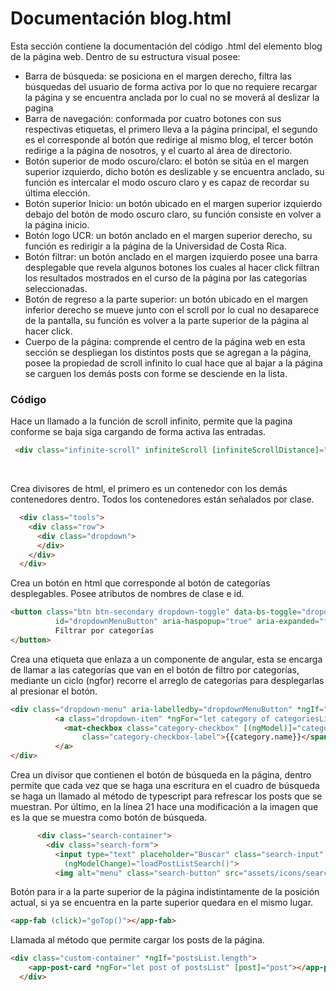 # Documentación blog.html

 Esta sección contiene la documentación del código .html del elemento blog de la página web. Dentro de su estructura visual posee: 
*  Barra de búsqueda: se posiciona en el margen derecho, filtra las búsquedas del usuario de forma activa por lo que no requiere recargar la página y se encuentra anclada por lo cual no se moverá al deslizar la pagina
*  Barra de navegación: conformada por cuatro botones con sus respectivas etiquetas, el primero lleva a la página principal, el segundo es el corresponde al botón que redirige al mismo blog, el tercer botón redirige a la página de nosotros, y el cuarto al área de directorio.
*  Botón superior de modo oscuro/claro: el botón se sitúa en el margen superior izquierdo, dicho botón es deslizable y se encuentra anclado, su función es intercalar el modo oscuro claro y es capaz de recordar su última elección.
*  Botón superior Inicio: un botón ubicado en el margen superior izquierdo debajo del botón de modo oscuro claro, su función consiste en volver a la página inicio.
*  Botón logo UCR: un botón anclado en el margen superior derecho, su función es redirigir a la página de la Universidad de Costa Rica.
*  Botón filtrar: un botón anclado en el margen izquierdo posee una barra desplegable que revela algunos botones los cuales al hacer click filtran los resultados mostrados en el curso de la página por las categorías seleccionadas.
*  Botón de regreso a la parte superior: un botón ubicado en el margen inferior derecho se mueve junto con el scroll por lo cual no desaparece de la pantalla, su función es volver a la parte superior de la página al hacer click.
*  Cuerpo de la página: comprende el centro de la página web en esta sección se despliegan los distintos posts que se agregan a la página, posee la propiedad de scroll infinito lo cual hace que al bajar a la página se carguen los demás posts con forme se desciende en la lista.

### Código
 Hace un llamado a la función de scroll infinito, permite que la pagina conforme se baja siga cargando de forma activa las entradas.

``` html
 <div class="infinite-scroll" infiniteScroll [infiniteScrollDistance]="2" (scrolled)="onScroll()"> 
``` 
<br/>

 Crea divisores de html, el primero es un contenedor con los demás contenedores dentro. Todos los contenedores están señalados por clase.

``` html
  <div class="tools">
    <div class="row">
      <div class="dropdown">
      </div>
    </div>
  </div>
```

 Crea un botón en html que corresponde al botón de categorías desplegables. Posee atributos de nombres de clase e id.

``` html
<button class="btn btn-secondary dropdown-toggle" data-bs-toggle="dropdown" type="button"
          id="dropdownMenuButton" aria-haspopup="true" aria-expanded="false">
          Filtrar por categorías
</button>
```

 Crea una etiqueta que enlaza a un componente de angular, esta se encarga de llamar a las categorías que van en el botón de filtro por categorías, mediante un ciclo (ngfor) recorre el arreglo de categorías para desplegarlas al presionar el botón.
``` html
<div class="dropdown-menu" aria-labelledby="dropdownMenuButton" *ngIf="categoriesList.length">
          <a class="dropdown-item" *ngFor="let category of categoriesList" onclick="event.stopPropagation()">
            <mat-checkbox class="category-checkbox" [(ngModel)]="category.value" (change)="valueChanged(category)"><span
                class="category-checkbox-label">{{category.name}}</span></mat-checkbox>
          </a>
</div>
```

 Crea un divisor que contienen el botón de búsqueda en la página, dentro permite que cada vez que se haga una escritura en el cuadro de búsqueda se haga un llamado al método de typescript para refrescar los posts que se muestran. Por último, en la línea 21 hace una modificación a la imagen que es la que se muestra como botón de búsqueda.
``` html
      <div class="search-container">
        <div class="search-form">
          <input type="text" placeholder="Buscar" class="search-input" [(ngModel)]="searchQuery"
            (ngModelChange)="loadPostListSearch()">
          <img alt="menu" class="search-button" src="assets/icons/search.svg" width="24px" heigth="24px">
```

Botón para ir a la parte superior de la página indistintamente de la posición actual, si ya se encuentra en la parte superior quedara en el mismo lugar.
``` html
<app-fab (click)="goTop()"></app-fab>
```

 Llamada al método que permite cargar los posts de la página.
``` html
<div class="custom-container" *ngIf="postsList.length">
    <app-post-card *ngFor="let post of postsList" [post]="post"></app-post-card>
  </div>
```
